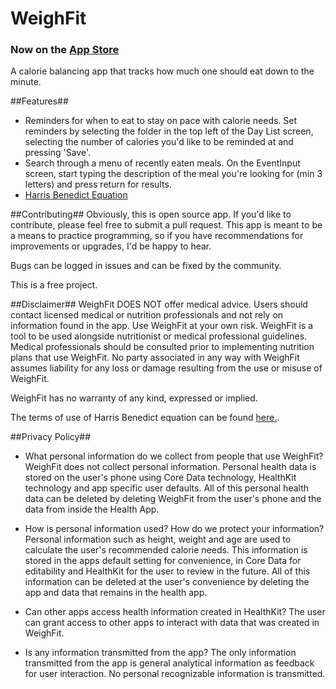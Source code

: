 # WeighFit 

### Now on the [App Store](https://itunes.apple.com/us/app/weigh-fit/id1078998317?ls=1&mt=8)

A calorie balancing app that tracks how much one should eat down to the minute. 

##Features##
* Reminders for when to eat to stay on pace with calorie needs. 
Set reminders by selecting the folder in the top left of the Day List screen, selecting the number of calories you'd like to be reminded at and pressing 'Save'.
* Search through a menu of recently eaten meals.
On the EventInput screen, start typing the description of the meal you're looking for (min 3 letters) and press return for results.
* [Harris Benedict Equation](http://www.bmi-calculator.net/bmi-formula.php)

##Contributing##
Obviously, this is open source app. If you'd like to contribute, please feel free to submit a pull request. This app is meant to be a means to practice programming, so if you have recommendations for improvements or upgrades, I'd be happy to hear. 

Bugs can be logged in issues and can be fixed by the community. 

This is a free project. 

##Disclaimer##
 WeighFit DOES NOT offer medical advice. Users should contact licensed medical or nutrition professionals and not rely on information found in the app. Use WeighFit at your own risk. WeighFit is a tool to be used alongside nutritionist or medical professional guidelines. Medical professionals should be consulted prior to implementing nutrition plans that use WeighFit. No party associated in any way with WeighFit assumes liability for any loss or damage resulting from the use or misuse of WeighFit. 

 WeighFit has no warranty of any kind, expressed or implied. 

 The terms of use of Harris Benedict equation can be found [here.](http://www.bmi-calculator.net/disclaimer.php).

##Privacy Policy##
* What personal information do we collect from people that use WeighFit?
WeighFit does not collect personal information. Personal health data is stored on the user's phone using Core Data technology, HealthKit technology and app specific user defaults. All of this personal health data can be deleted by deleting WeighFit from the user's phone and the data from inside the Health App. 

* How is personal information used? How do we protect your information?
Personal information such as height, weight and age are used to calculate the user's recommended calorie needs. This information is stored in the apps default setting for convenience, in Core Data for editability and HealthKit for the user to review in the future. All of this information can be deleted at the user's convenience by deleting the app and data that remains in the health app. 

* Can other apps access health information created in HealthKit?
The user can grant access to other apps to interact with data that was created in WeighFit. 

* Is any information transmitted from the app?
The only information transmitted from the app is general analytical information as feedback for user interaction. No personal recognizable information is transmitted. 


[downloads-image]: https://img.shields.io/npm/dm/webpack.svg
[downloads-url]: http://badge.fury.io/js/webpack